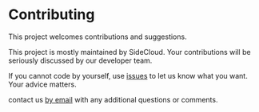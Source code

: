 # Contributing

This project welcomes contributions and suggestions.

This project is mostly maintained by SideCloud. Your contributions will be seriously discussed by our developer team.

If you cannot code by yourself, use [issues](https://github.com/SideCloudGroup/BetterForward/issues) to let us know what you want. Your advice matters.

contact us [by email](mailto:contact@sidecloud.cc) with any additional questions or comments.